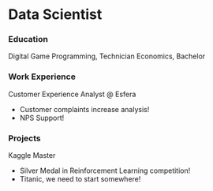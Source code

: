 # Data Scientist

### Education
Digital Game Programming, Technician
Economics, Bachelor

### Work Experience
Customer Experience Analyst @ Esfera
- Customer complaints increase analysis!
- NPS Support!

### Projects
Kaggle Master
- Silver Medal in Reinforcement Learning competition!
- Titanic, we need to start somewhere!
